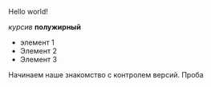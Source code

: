 Hello world!

*курсив*
**полужирный**

* элемент 1
* Элемент 2
* Элемент 3

Начинаем наше знакомство с контролем версий.
Проба